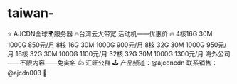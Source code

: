 # taiwan-
⭐️ AJCDN全球🌍服务器 🔥台湾云大带宽 活动机——优惠价 🔥  4核16G 30M 1000G 850元/月 8核 16G 30M 1000G 900元/月 8核 32G 30M 1000G 950元/月 16核 32G 30M 1000G 1100元/月 32核 32G 30M 1000G 1300元/月 海外公司——不限内容——免实名 👍 汇旺公群 🕹 产品频道：@ajcdncdn 联系销售：@ajcdn003 🌼
